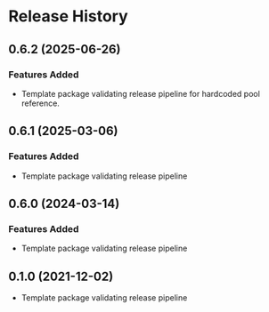 # Release History

## 0.6.2 (2025-06-26)

### Features Added

* Template package validating release pipeline for hardcoded pool reference.

## 0.6.1 (2025-03-06)

### Features Added

* Template package validating release pipeline

## 0.6.0 (2024-03-14)

### Features Added
* Template package validating release pipeline

## 0.1.0 (2021-12-02)

* Template package validating release pipeline
